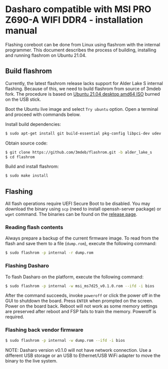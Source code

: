 # Dasharo compatible with MSI PRO Z690-A WIFI DDR4 - installation manual

Flashing coreboot can be done from Linux using flashrom with the internal
programmer. This document describes the process of building, installing and
running flashrom on Ubuntu 21.04.

## Build flashrom

Currently, the latest flashrom release lacks support for Alder Lake S internal
flashing. Because of this, we need to build flashrom from source of 3mdeb fork.
The procedure is based on
[Ubuntu 21.04 desktop amd64 ISO](http://www.releases.ubuntu.com/21.04/ubuntu-21.04-desktop-amd64.iso)
burned on the USB stick.

Boot the Ubuntu live image and select `Try ubuntu` option. Open a terminal and
proceed with commands below.

Install build dependencies:

```bash
$ sudo apt-get install git build-essential pkg-config libpci-dev udev
```

Obtain source code:

```bash
$ git clone https://github.com/3mdeb/flashrom.git -b alder_lake_s
$ cd flashrom
```

Build and install flashrom:

```bash
$ sudo make install
```

## Flashing

All flash operations require UEFI Secure Boot to be disabled. You may download
the binary using `scp` (need to install openssh-server package) or `wget`
command. The binaries can be found on the [release page](releases.md).

### Reading flash contents

Always prepare a backup of the current firmware image. To read from the flash
and save them to a file (`dump.rom`), execute the following command:

```bash
$ sudo flashrom -p internal -r dump.rom
```

### Flashing Dasharo

To flash Dasharo on the platform, execute the following command:

```bash
$ sudo flashrom -p internal -w msi_ms7d25_v0.1.0.rom --ifd -i bios
```

After the command succeeds, invoke `poweroff` or click the power off in the GUI
to shutdown the board. Press `ENTER` when prompted on the screen. Power on the
board back. Reboot will not work as some memory settings are preserved after
reboot and FSP fails to train the memory. Poweroff is required.

### Flashing back vendor firmware

```bash
$ sudo flashrom -p internal -w dump.rom --ifd -i bios
```

NOTE: Dasharo version v0.1.0 will not have network connection. Use a different
USB storage or an USB to Ethernet/USB WiFi adapter to move the binary to the
live system.
